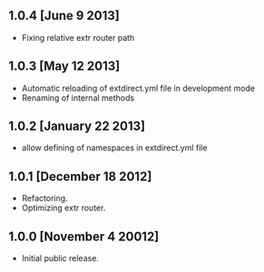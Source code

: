 ## 1.0.4 [June 9 2013]

* Fixing relative extr router path


## 1.0.3 [May 12 2013]

* Automatic reloading of extdirect.yml file in development mode
* Renaming of internal methods

## 1.0.2 [January 22 2013]

* allow defining of namespaces in extdirect.yml file

## 1.0.1 [December 18 2012]

* Refactoring.
* Optimizing extr router.

## 1.0.0 [November 4 20012]

* Initial public release.
